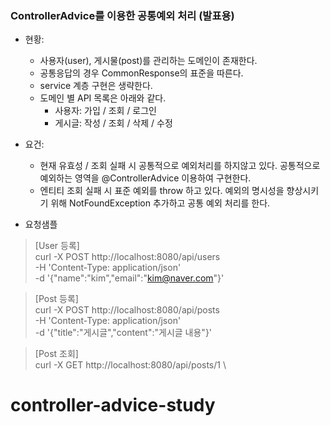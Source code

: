 ### ControllerAdvice를 이용한 공통예외 처리 (발표용)

- 현황: 
  - 사용자(user), 게시물(post)를 관리하는 도메인이 존재한다.
  - 공통응답의 경우 CommonResponse의 표준을 따른다.
  - service 계층 구현은 생략한다.
  - 도메인 별 API 목록은 아래와 같다.
    - 사용자: 가입 / 조회 / 로그인 <br>
    - 게시글: 작성 / 조회 / 삭제 / 수정
     
- 요건:
  - 현재 유효성 / 조회 실패 시 공통적으로 예외처리를 하지않고 있다. 공통적으로 예외하는 영역을 @ControllerAdvice 이용하여 구현한다.
  - 엔티티 조회 실패 시 표준 예외를 throw 하고 있다. 예외의 명시성을 향상시키기 위해 NotFoundException 추가하고 공통 예외 처리를 한다.

- 요청샘플
> [User 등록] \
  curl -X POST http://localhost:8080/api/users \
  -H 'Content-Type: application/json' \
  -d '{"name":"kim","email":"kim@naver.com"}' 
 
> [Post 등록] \
  curl -X POST http://localhost:8080/api/posts \
  -H 'Content-Type: application/json' \
  -d '{"title":"게시글","content":"게시글 내용"}' 

> [Post 조회] \
  curl -X GET http://localhost:8080/api/posts/1 \
# controller-advice-study
